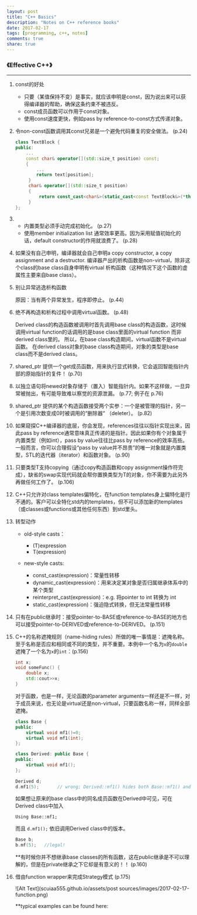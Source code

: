```yaml
---
layout: post
title: "C++ Basics"
description: "Notes on C++ reference books"
date: 2017-02-17
tags: [programming, c++, notes]
comments: true
share: true
---
```


### 《Effective C++》

---
1. const的好处
    - 只要（某值保持不变）是事实，就应该申明是const，因为说出来可以获得编译器的帮助，确保这条约束不被违反。
    - const成员函数可以作用于const对象。
    - 使用const速度更快，例如pass by reference-to-const方式传递对象。
2. 令non-const函数调用其const兄弟是一个避免代码重复的安全做法。 (p.24)

    ``` c++
    class TextBlock {
    public:
        ...
        const char& operator[](std::size_t position) const;
        {
            ...
            return text[position];
         }
         char& operator[](std::size_t position)
         {
             return const_cast<char&>(static_cast<const TextBlock&>(*this)[position]);
         }   
    };
    ```
3. - 内置类型必须手动完成初始化。 (p.27)
   - 使用member initialization list 通常效率更高。因为采用赋值初始化的话，default constructor的作用就浪费了。 (p.28)

4. 如果没有自己申明，编译器就会自己申明a copy constructor, a copy assignment and a destructor. 
编译器产出的析构函数是non-virtual，除非这个class的base class自身申明有virtual 析构函数（这种情况下这个函数的虚属性主要来自base class）。

5. 别让异常逃逸析构函数

    原因：当有两个异常发生，程序即停止。 (p.44)

6. 绝不再构造和析构过程中调用virtual函数。 (p.48)

   Derived class的构造函数被调用时首先调用base class的构造函数，这时候调用virtual function的话调用的是base class里面的virtual function 而非derived class里的。
所以，在base class构造期间，virtual函数不是virtual函数。
在derived class对象的base class构造期间，对象的类型是base class而不是derived class。

7. shared_ptr 提供一个get成员函数，用来执行显式转换，它会返回智能指针内部的原始指针的复件！ (p.70)

8. 以独立语句将newed对象存储于（置入）智能指针内。如果不这样做，一旦异常被抛出，有可能导致难以察觉的资源泄漏。 (p.77; 例子在 p.76)

9. shared_ptr 提供的某个构造函数接受两个实参：一个是被管理的指针，另一个是引用次数变成0时被调用的“删除器“ （deleter）。 (p.82)

10. 如果窥探C++编译器的底层，你会发现，references往往以指针实现出来，因此pass by reference通常意味真正传递的是指针。因此如果你有个对象属于内置类型（例如int），pass by value往往比pass by reference的效率高些。一般而言，你可以合理假设“pass by value并不昂贵”的唯一对象就是内置类型，STL的迭代器（iterator）和函数对象。 (p.90)

11. 只要类型T支持copying（通过copy构造函数和copy assignment操作符完成），缺省的swap实现代码就会帮你置换类型为T的对象，你不需要为此另外再做任何工作了。 (p.106)

12. C++只允许对class templates偏特化，在function templates身上偏特化是行不通的。客户可以全特化std内的templates，但不可以添加新的templates（或classes或functions或其他任何东西）到std里头。

13. 转型动作

    - old-style casts：
      - (T)expression
      - T(expression)
   
    - new-style casts:
      - const_cast<T>(expression)：常量性转移
      - dynamic_cast<T>(expression)：用来决定某对象是否归属继承体系中的某个类型
      - reinterpret_cast<T>(expression)：e.g. 将pointer to int 转换为 int
      - static_cast<T>(expression)：强迫隐式转换，但无法常量性转移

14. 只有在public继承时：接受pointer-to-BASE或reference-to-BASE的地方也可以接受pointer-to-DERIVED或reference-to-DERIVED。 (p.151)

15. C++的名称遮掩规则（name-hiding rules）所做的唯一事情是：遮掩名称。至于名称是否应和相同或不同的类型，并不重要。本例中一个名为`x`的`double`遮掩了一个名为`x`的`int`：(p.156)

    ``` c++
    int x;
    void someFunc() {
        double x;
        std::cout>>x;
    }
    ```

    对于函数，也是一样，无论函数的parameter arguments一样还是不一样，对于成员来说，也无论是virtual还是non-virtual，只要函数名称一样，同样全部遮掩。

    ``` c++
    class Base {
    public:
        virtual void mf1()=0;
        virtual void mf1(int);
    };

    class Derived: public Base {
    public:
        virtual void mf1();
    };
  
    Derived d;
    d.mf1(5);       // wrong; Derived::mf1() hides both Base::mf1() and Base::mf1(int)
    ```

    如果想让原来的base class中的同名成员函数在Derived中可见，可在Derived class中加入

    `Using Base::mf1;`

    而且
  `d.mf1();`
    依旧调用Derived class中的版本。

    ``` c++
    Base b;
    b.mf(5);   //legal!
    ```
    **有时候你并不想继承base classes的所有函数，这在public继承是不可以理解的，但是在private继承之下它却是有意义的！！  (p.160)
	
16. 借由function wrapper来完成Strategy模式  (p.175)

    ![Alt Text](scuiaa555.github.io/assets/post sources/images/2017-02-17-function.png)

    **typical examples can be found here:

